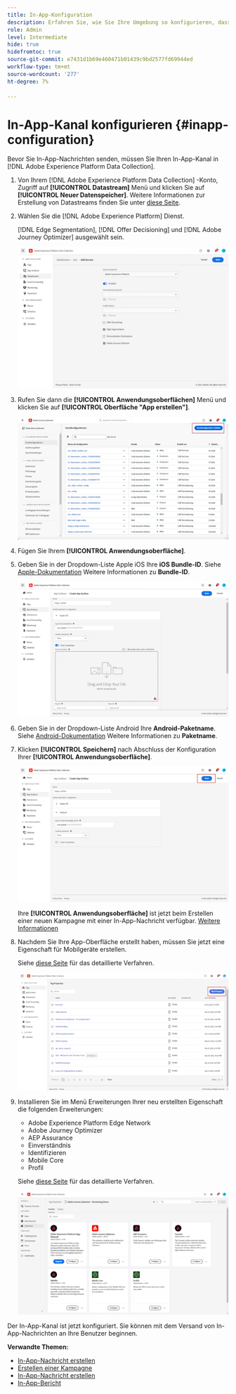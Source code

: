 ```yaml
---
title: In-App-Konfiguration
description: Erfahren Sie, wie Sie Ihre Umgebung so konfigurieren, dass In-App-Nachrichten mit Journey Optimizer gesendet werden
role: Admin
level: Intermediate
hide: true
hidefromtoc: true
source-git-commit: e7431d1b69e460471b01439c9bd2577fd69944ed
workflow-type: tm+mt
source-wordcount: '277'
ht-degree: 7%

---
```


# In-App-Kanal konfigurieren {#inapp-configuration}

Bevor Sie In-App-Nachrichten senden, müssen Sie Ihren In-App-Kanal in [!DNL Adobe Experience Platform Data Collection].

1. Von Ihrem [!DNL Adobe Experience Platform Data Collection] -Konto, Zugriff auf **[!UICONTROL Datastream]** Menü und klicken Sie auf **[!UICONTROL Neuer Datenspeicher]**. Weitere Informationen zur Erstellung von Datastreams finden Sie unter [diese Seite](https://aep-sdks.gitbook.io/docs/getting-started/configure-datastreams).

1. Wählen Sie die [!DNL Adobe Experience Platform] Dienst.

   [!DNL Edge Segmentation], [!DNL Offer Decisioning] und [!DNL Adobe Journey Optimizer] ausgewählt sein.

   ![](assets/inapp_config_6.png)

1. Rufen Sie dann die **[!UICONTROL Anwendungsoberflächen]** Menü und klicken Sie auf **[!UICONTROL Oberfläche &quot;App erstellen&quot;]**.

   ![](assets/inapp_config_1.png)

1. Fügen Sie Ihrem **[!UICONTROL Anwendungsoberfläche]**.

1. Geben Sie in der Dropdown-Liste Apple iOS Ihre **iOS Bundle-ID**. Siehe [Apple-Dokumentation](https://developer.apple.com/documentation/appstoreconnectapi/bundle_ids) Weitere Informationen zu **Bundle-ID**.

   ![](assets/inapp_config_2.png)

1. Geben Sie in der Dropdown-Liste Android Ihre **Android-Paketname**. Siehe [Android-Dokumentation](https://support.google.com/admob/answer/9972781?hl=en#:~:text=The%20package%20name%20of%20an,supported%20third%2Dparty%20Android%20stores) Weitere Informationen zu **Paketname**.

1. Klicken **[!UICONTROL Speichern]** nach Abschluss der Konfiguration Ihrer **[!UICONTROL Anwendungsoberfläche]**.

   ![](assets/inapp_config_3.png)

   Ihre **[!UICONTROL Anwendungsoberfläche]** ist jetzt beim Erstellen einer neuen Kampagne mit einer In-App-Nachricht verfügbar. [Weitere Informationen](create-in-app.md)

1. Nachdem Sie Ihre App-Oberfläche erstellt haben, müssen Sie jetzt eine Eigenschaft für Mobilgeräte erstellen.

   Siehe [diese Seite](https://experienceleague.adobe.com/docs/experience-platform/tags/admin/companies-and-properties.html#for-mobile) für das detaillierte Verfahren.

   ![](assets/inapp_config_4.png)

1. Installieren Sie im Menü Erweiterungen Ihrer neu erstellten Eigenschaft die folgenden Erweiterungen:

   * Adobe Experience Platform Edge Network
   * Adobe Journey Optimizer
   * AEP Assurance
   * Einverständnis
   * Identifizieren
   * Mobile Core
   * Profil

   Siehe [diese Seite](https://experienceleague.adobe.com/docs/experience-platform/tags/ui/extensions/overview.html?lang=en#add-a-new-extension) für das detaillierte Verfahren.

   ![](assets/inapp_config_5.png)

Der In-App-Kanal ist jetzt konfiguriert. Sie können mit dem Versand von In-App-Nachrichten an Ihre Benutzer beginnen.

**Verwandte Themen:**

* [In-App-Nachricht erstellen](create-in-app.md)
* [Erstellen einer Kampagne](../campaigns/create-campaign.md)
* [In-App-Nachricht erstellen](design-in-app.md)
* [In-App-Bericht](inapp-report.md)
